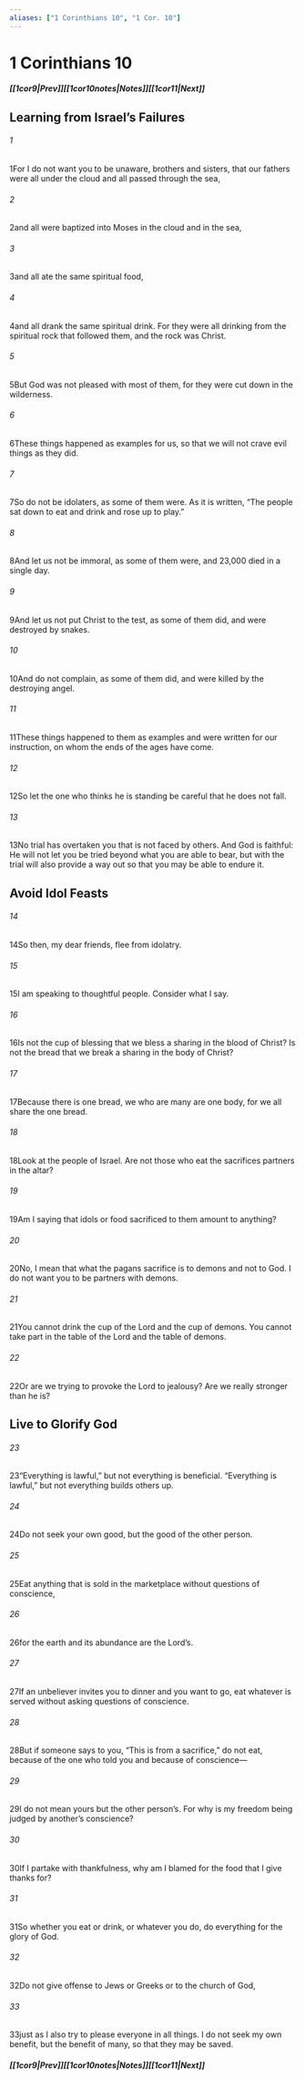 ```yaml
---
aliases: ["1 Corinthians 10", "1 Cor. 10"]
---
```

# 1 Corinthians 10
##### <span class=arrow-left></span>[[1cor9|Prev]]<span class=navigation-separator></span>[[1cor10notes|Notes]]<span class=navigation-separator></span>[[1cor11|Next]]<span class=arrow-right></span>
## Learning from Israel’s Failures
###### 1
<span class=verse-first>1</span>For I do not want you to be unaware, brothers and sisters, that our fathers were all under the cloud and all passed through the sea,
###### 2
<span class=verse-body>2</span>and all were baptized into Moses in the cloud and in the sea,
###### 3
<span class=verse-body>3</span>and all ate the same spiritual food,
###### 4
<span class=verse-body>4</span>and all drank the same spiritual drink. For they were all drinking from the spiritual rock that followed them, and the rock was Christ.
###### 5
<span class=verse-body>5</span>But God was not pleased with most of them, for they were cut down in the wilderness.
###### 6
<span class=verse-body>6</span>These things happened as examples for us, so that we will not crave evil things as they did.
<div class=paragraph-break></div>

###### 7
<span class=verse-first>7</span>So do not be idolaters, as some of them were. As it is written, “The people sat down to eat and drink and rose up to play.”
###### 8
<span class=verse-body>8</span>And let us not be immoral, as some of them were, and 23,000 died in a single day.
###### 9
<span class=verse-body>9</span>And let us not put Christ to the test, as some of them did, and were destroyed by snakes.
###### 10
<span class=verse-body>10</span>And do not complain, as some of them did, and were killed by the destroying angel.
###### 11
<span class=verse-body>11</span>These things happened to them as examples and were written for our instruction, on whom the ends of the ages have come.
###### 12
<span class=verse-body>12</span>So let the one who thinks he is standing be careful that he does not fall.
###### 13
<span class=verse-body>13</span>No trial has overtaken you that is not faced by others. And God is faithful: He will not let you be tried beyond what you are able to bear, but with the trial will also provide a way out so that you may be able to endure it.
## Avoid Idol Feasts
###### 14
<span class=verse-first>14</span>So then, my dear friends, flee from idolatry.
###### 15
<span class=verse-body>15</span>I am speaking to thoughtful people. Consider what I say.
###### 16
<span class=verse-body>16</span>Is not the cup of blessing that we bless a sharing in the blood of Christ? Is not the bread that we break a sharing in the body of Christ?
###### 17
<span class=verse-body>17</span>Because there is one bread, we who are many are one body, for we all share the one bread.
###### 18
<span class=verse-body>18</span>Look at the people of Israel. Are not those who eat the sacrifices partners in the altar?
###### 19
<span class=verse-body>19</span>Am I saying that idols or food sacrificed to them amount to anything?
###### 20
<span class=verse-body>20</span>No, I mean that what the pagans sacrifice is to demons and not to God. I do not want you to be partners with demons.
###### 21
<span class=verse-body>21</span>You cannot drink the cup of the Lord and the cup of demons. You cannot take part in the table of the Lord and the table of demons.
###### 22
<span class=verse-body>22</span>Or are we trying to provoke the Lord to jealousy? Are we really stronger than he is?
## Live to Glorify God
###### 23
<span class=verse-first>23</span>“Everything is lawful,” but not everything is beneficial. “Everything is lawful,” but not everything builds others up.
###### 24
<span class=verse-body>24</span>Do not seek your own good, but the good of the other person.
###### 25
<span class=verse-body>25</span>Eat anything that is sold in the marketplace without questions of conscience,
###### 26
<span class=verse-body>26</span>for the earth and its abundance are the Lord’s.
###### 27
<span class=verse-body>27</span>If an unbeliever invites you to dinner and you want to go, eat whatever is served without asking questions of conscience.
###### 28
<span class=verse-body>28</span>But if someone says to you, “This is from a sacrifice,” do not eat, because of the one who told you and because of conscience—
###### 29
<span class=verse-body>29</span>I do not mean yours but the other person’s. For why is my freedom being judged by another’s conscience?
###### 30
<span class=verse-body>30</span>If I partake with thankfulness, why am I blamed for the food that I give thanks for?
<div class=paragraph-break></div>

###### 31
<span class=verse-first>31</span>So whether you eat or drink, or whatever you do, do everything for the glory of God.
###### 32
<span class=verse-body>32</span>Do not give offense to Jews or Greeks or to the church of God,
###### 33
<span class=verse-body>33</span>just as I also try to please everyone in all things. I do not seek my own benefit, but the benefit of many, so that they may be saved.
##### <span class=arrow-left></span>[[1cor9|Prev]]<span class=navigation-separator></span>[[1cor10notes|Notes]]<span class=navigation-separator></span>[[1cor11|Next]]<span class=arrow-right></span>
